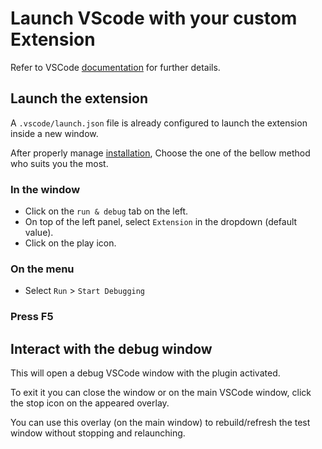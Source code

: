 # Launch VScode with your custom Extension

Refer to VSCode [documentation](https://code.visualstudio.com/api/working-with-extensions/testing-extension) for further details.

## Launch the extension

A `.vscode/launch.json` file is already configured to launch the extension inside a new window.

After properly manage [installation](./install.md), Choose the one of the bellow method who suits you the most.

### In the window

* Click on the `run & debug` tab on the left.
* On top of the left panel, select `Extension` in the dropdown (default value).
* Click on the play icon.

### On the menu

* Select `Run` > `Start Debugging`

### Press F5

## Interact with the debug window

This will open a debug VSCode window with the plugin activated.

To exit it you can close the window or on the main VSCode window, click the stop icon on the appeared overlay.

You can use this overlay (on the main window) to rebuild/refresh the test window without stopping and relaunching.
